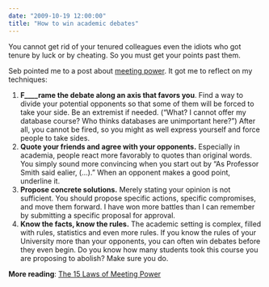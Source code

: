 ```yaml
---
date: "2009-10-19 12:00:00"
title: "How to win academic debates"
---
```




You cannot get rid of your tenured colleagues even the idiots who got tenure by luck or by cheating. So you must get your points past them.

Seb pointed me to a post about [meeting power](http://www.ribbonfarm.com/2007/07/14/the-15-laws-of-meeting-power/?t=59). It got me to reflect on my techniques:

1. __F____rame the debate along an axis that favors you__. Find a way to divide your potential opponents so that some of them will be forced to take your side. Be an extremist if needed. (&ldquo;What? I cannot offer my database course? Who thinks databases are unimportant here?&rdquo;) After all, you cannot be fired, so you might as well express yourself and force people to take sides.
1. __Quote your friends and agree with your opponents.__ Especially in academia, people react more favorably to quotes than original words. You simply sound more convincing when you start out by &ldquo;As Professor Smith said ealier, (&hellip;).&rdquo; When an opponent makes a good point, underline it.
1. __Propose concrete solutions.__ Merely stating your opinion is not sufficient. You should propose specific actions, specific compromises, and move them forward. I have won more battles than I can remember by submitting a specific proposal for approval.
1. __Know the facts, know the rules.__ The academic setting is complex, filled with rules, statistics and even more rules. If you know the rules of your University more than your opponents, you can often win debates before they even begin. Do you know how many students took this course you are proposing to abolish? Make sure you do.


__More reading__: [The 15 Laws of Meeting Power](http://www.ribbonfarm.com/2007/07/14/the-15-laws-of-meeting-power/?t=59)

